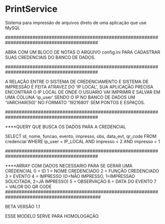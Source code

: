 # PrintService
Sistema para impressão de arquivos direto de uma aplicação que use MySQL

##########################################################################################

ABRA COM UM BLOCO DE NOTAS O ARQUIVO config.ini PARA CADASTRAR SUAS CREDENCIAIS DO BANCO DE DADOS. 

##########################################################################################

A RELAÇÃO ENTRE O SISTEMA DE CREDENCIAMENTO E SISTEMA DE IMPRESSÃO É FEITA ATRAVEZ DO 'IP LOCAL',
SUA APLICAÇÃO PRECISA ENCONTRAR O IP LOCAL DE ONDE O USUARIO VAI IMPRIMIR E SALVAR EM UMA COLUNA 'ip_user'
SENDO O IP NO BANCO DE DADOS UM 'VARCHAR(50)' NO FORMATO '19216801' SEM PONTOS E ESPAÇOS.

##########################################################################################

****QUERY QUE BUSCA OS DADOS PARA A CREDENCIAL

SELECT 
	id, nome, funcao, evento, impresso, obs, data_evt, qr_code 
FROM 
	credencial 
WHERE 
	ip_user = IP_LOCAL 
AND 
	impresso < 2 AND impresso = 1

##########################################################################################

****ARRAY COM DADOS NECESSARIO PARA SE GERAR UMA CREDENCIAL
0 = ID
1 = NOME CREDENCIADO
2 = FUNÇÃO CREDENCIADO 
3 = EVENTO 
4 = IMPRESSO (O=NÃO IMPRESSO, 1=IMPRESSAO SOLICITADA, 2=JÁ IMPRESSO)
5 = OBSERVAÇÃO
6 = DATA DO EVENTO
7 = VALOR DO QR CODE
###########################################################################################

BETA VERSÃO 1.1

ESSE MODELO SERVE PARA HOMOLOGAÇÃO. 
